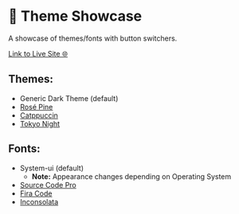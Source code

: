 # 🎨 Theme Showcase
A showcase of themes/fonts with button switchers.

[Link to Live Site 🌐](https://gesty.dev/theme-showcase)

## Themes:
- Generic Dark Theme (default)
- [Rosé Pine](https://rosepinetheme.com/)
- [Catppuccin](https://github.com/catppuccin/catppuccin)
- [Tokyo Night](https://github.com/folke/tokyonight.nvim)

## Fonts:
- System-ui (default) 
  - **Note:** Appearance changes depending on Operating System
- [Source Code Pro](https://fonts.google.com/specimen/Source+Code+Pro)
- [Fira Code](https://fonts.google.com/specimen/Fira+Code)
- [Inconsolata](https://fonts.google.com/specimen/Inconsolata)
